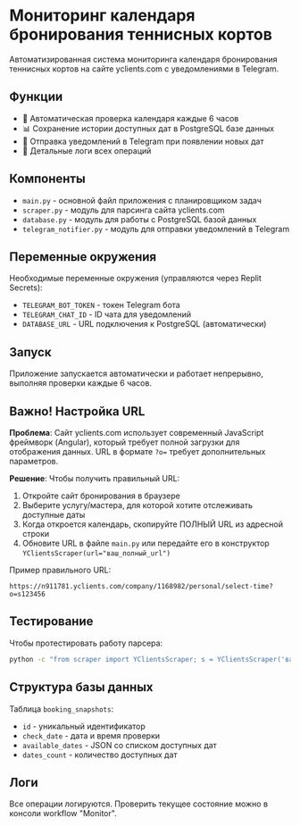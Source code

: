# Мониторинг календаря бронирования теннисных кортов

Автоматизированная система мониторинга календаря бронирования теннисных кортов на сайте yclients.com с уведомлениями в Telegram.

## Функции

- 🔄 Автоматическая проверка календаря каждые 6 часов
- 📊 Сохранение истории доступных дат в PostgreSQL базе данных
- 📱 Отправка уведомлений в Telegram при появлении новых дат
- 📝 Детальные логи всех операций

## Компоненты

- `main.py` - основной файл приложения с планировщиком задач
- `scraper.py` - модуль для парсинга сайта yclients.com
- `database.py` - модуль для работы с PostgreSQL базой данных
- `telegram_notifier.py` - модуль для отправки уведомлений в Telegram

## Переменные окружения

Необходимые переменные окружения (управляются через Replit Secrets):

- `TELEGRAM_BOT_TOKEN` - токен Telegram бота
- `TELEGRAM_CHAT_ID` - ID чата для уведомлений
- `DATABASE_URL` - URL подключения к PostgreSQL (автоматически)

## Запуск

Приложение запускается автоматически и работает непрерывно, выполняя проверки каждые 6 часов.

## Важно! Настройка URL

**Проблема**: Сайт yclients.com использует современный JavaScript фреймворк (Angular), который требует полной загрузки для отображения данных. URL в формате `?o=` требует дополнительных параметров.

**Решение**: Чтобы получить правильный URL:
1. Откройте сайт бронирования в браузере
2. Выберите услугу/мастера, для которой хотите отслеживать доступные даты
3. Когда откроется календарь, скопируйте ПОЛНЫЙ URL из адресной строки
4. Обновите URL в файле `main.py` или передайте его в конструктор `YClientsScraper(url="ваш_полный_url")`

Пример правильного URL:
```
https://n911781.yclients.com/company/1168982/personal/select-time?o=s123456
```

## Тестирование

Чтобы протестировать работу парсера:
```bash
python -c "from scraper import YClientsScraper; s = YClientsScraper('ваш_url'); print(s.get_available_dates())"
```

## Структура базы данных

Таблица `booking_snapshots`:
- `id` - уникальный идентификатор
- `check_date` - дата и время проверки
- `available_dates` - JSON со списком доступных дат
- `dates_count` - количество доступных дат

## Логи

Все операции логируются. Проверить текущее состояние можно в консоли workflow "Monitor".
